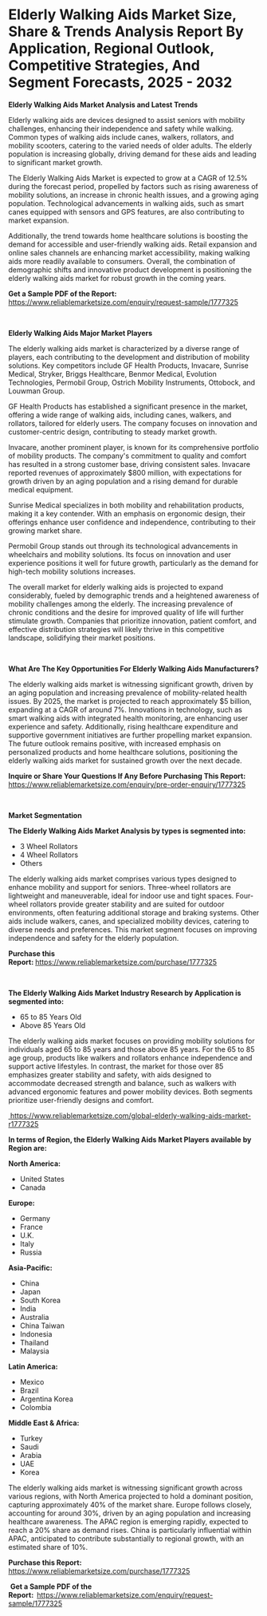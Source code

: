 <p><h1>Elderly Walking Aids Market Size, Share & Trends Analysis Report By Application, Regional Outlook, Competitive Strategies, And Segment Forecasts, 2025 - 2032</h1></p><p><strong>Elderly Walking Aids Market Analysis and Latest Trends</strong></p>
<p><p>Elderly walking aids are devices designed to assist seniors with mobility challenges, enhancing their independence and safety while walking. Common types of walking aids include canes, walkers, rollators, and mobility scooters, catering to the varied needs of older adults. The elderly population is increasing globally, driving demand for these aids and leading to significant market growth.</p><p>The Elderly Walking Aids Market is expected to grow at a CAGR of 12.5% during the forecast period, propelled by factors such as rising awareness of mobility solutions, an increase in chronic health issues, and a growing aging population. Technological advancements in walking aids, such as smart canes equipped with sensors and GPS features, are also contributing to market expansion. </p><p>Additionally, the trend towards home healthcare solutions is boosting the demand for accessible and user-friendly walking aids. Retail expansion and online sales channels are enhancing market accessibility, making walking aids more readily available to consumers. Overall, the combination of demographic shifts and innovative product development is positioning the elderly walking aids market for robust growth in the coming years.</p></p>
<p><strong>Get a Sample PDF of the Report:&nbsp;</strong> <a href="https://www.reliablemarketsize.com/enquiry/request-sample/1777325?utm_campaign=3544&utm_medium=2&utm_source=Github&utm_content=ia&utm_term=13042025&utm_id=elderly-walking-aids">https://www.reliablemarketsize.com/enquiry/request-sample/1777325</a></p>
<p>&nbsp;</p>
<p><strong>Elderly Walking Aids Major Market Players</strong></p>
<p><p>The elderly walking aids market is characterized by a diverse range of players, each contributing to the development and distribution of mobility solutions. Key competitors include GF Health Products, Invacare, Sunrise Medical, Stryker, Briggs Healthcare, Benmor Medical, Evolution Technologies, Permobil Group, Ostrich Mobility Instruments, Ottobock, and Louwman Group.</p><p>GF Health Products has established a significant presence in the market, offering a wide range of walking aids, including canes, walkers, and rollators, tailored for elderly users. The company focuses on innovation and customer-centric design, contributing to steady market growth.</p><p>Invacare, another prominent player, is known for its comprehensive portfolio of mobility products. The company's commitment to quality and comfort has resulted in a strong customer base, driving consistent sales. Invacare reported revenues of approximately $800 million, with expectations for growth driven by an aging population and a rising demand for durable medical equipment.</p><p>Sunrise Medical specializes in both mobility and rehabilitation products, making it a key contender. With an emphasis on ergonomic design, their offerings enhance user confidence and independence, contributing to their growing market share.</p><p>Permobil Group stands out through its technological advancements in wheelchairs and mobility solutions. Its focus on innovation and user experience positions it well for future growth, particularly as the demand for high-tech mobility solutions increases.</p><p>The overall market for elderly walking aids is projected to expand considerably, fueled by demographic trends and a heightened awareness of mobility challenges among the elderly. The increasing prevalence of chronic conditions and the desire for improved quality of life will further stimulate growth. Companies that prioritize innovation, patient comfort, and effective distribution strategies will likely thrive in this competitive landscape, solidifying their market positions.</p></p>
<p>&nbsp;</p>
<p><strong>What Are The Key Opportunities For Elderly Walking Aids Manufacturers?</strong></p>
<p><p>The elderly walking aids market is witnessing significant growth, driven by an aging population and increasing prevalence of mobility-related health issues. By 2025, the market is projected to reach approximately $5 billion, expanding at a CAGR of around 7%. Innovations in technology, such as smart walking aids with integrated health monitoring, are enhancing user experience and safety. Additionally, rising healthcare expenditure and supportive government initiatives are further propelling market expansion. The future outlook remains positive, with increased emphasis on personalized products and home healthcare solutions, positioning the elderly walking aids market for sustained growth over the next decade.</p></p>
<p><strong>Inquire or Share Your Questions If Any Before Purchasing This Report:</strong> <a href="https://www.reliablemarketsize.com/enquiry/pre-order-enquiry/1777325?utm_campaign=3544&utm_medium=2&utm_source=Github&utm_content=ia&utm_term=13042025&utm_id=elderly-walking-aids">https://www.reliablemarketsize.com/enquiry/pre-order-enquiry/1777325</a></p>
<p>&nbsp;</p>
<p><strong>Market Segmentation</strong></p>
<p><strong>The Elderly Walking Aids Market Analysis by types is segmented into:</strong></p>
<p><ul><li>3 Wheel Rollators</li><li>4 Wheel Rollators</li><li>Others</li></ul></p>
<p><p>The elderly walking aids market comprises various types designed to enhance mobility and support for seniors. Three-wheel rollators are lightweight and maneuverable, ideal for indoor use and tight spaces. Four-wheel rollators provide greater stability and are suited for outdoor environments, often featuring additional storage and braking systems. Other aids include walkers, canes, and specialized mobility devices, catering to diverse needs and preferences. This market segment focuses on improving independence and safety for the elderly population.</p></p>
<p><strong>Purchase this Report:&nbsp;</strong><a href="https://www.reliablemarketsize.com/purchase/1777325?utm_campaign=3544&utm_medium=2&utm_source=Github&utm_content=ia&utm_term=13042025&utm_id=elderly-walking-aids">https://www.reliablemarketsize.com/purchase/1777325</a></p>
<p>&nbsp;</p>
<p><strong>The Elderly Walking Aids Market Industry Research by Application is segmented into:</strong></p>
<p><ul><li>65 to 85 Years Old</li><li>Above 85 Years Old</li></ul></p>
<p><p>The elderly walking aids market focuses on providing mobility solutions for individuals aged 65 to 85 years and those above 85 years. For the 65 to 85 age group, products like walkers and rollators enhance independence and support active lifestyles. In contrast, the market for those over 85 emphasizes greater stability and safety, with aids designed to accommodate decreased strength and balance, such as walkers with advanced ergonomic features and power mobility devices. Both segments prioritize user-friendly designs and comfort.</p></p>
<p><a href="https://www.reliablemarketsize.com/global-elderly-walking-aids-market-r1777325?utm_campaign=3544&utm_medium=2&utm_source=Github&utm_content=ia&utm_term=13042025&utm_id=elderly-walking-aids">&nbsp;https://www.reliablemarketsize.com/global-elderly-walking-aids-market-r1777325</a></p>
<p><strong>In terms of Region, the Elderly Walking Aids Market Players available by Region are:</strong></p>
<p>
    <p> <strong> North America: </strong>
        <ul>
            <li>United States</li>
            <li>Canada</li>
        </ul>
        </p> 
    <p> <strong> Europe: </strong>
        <ul>
            <li>Germany</li>
            <li>France</li>
            <li>U.K.</li>
            <li>Italy</li>
            <li>Russia</li>
        </ul>
        </p> 
    <p> <strong> Asia-Pacific: </strong>
        <ul>
            <li>China</li>
            <li>Japan</li>
            <li>South Korea</li>
            <li>India</li>
            <li>Australia</li>
            <li>China Taiwan</li>
            <li>Indonesia</li>
            <li>Thailand</li>
            <li>Malaysia</li>
        </ul>
        </p> 
    <p> <strong> Latin America: </strong>
        <ul>
            <li>Mexico</li>
            <li>Brazil</li>
            <li>Argentina Korea</li>
            <li>Colombia</li>
        </ul>
        </p> 
    <p> <strong> Middle East & Africa: </strong>
        <ul>
            <li>Turkey</li>
            <li>Saudi</li>
            <li>Arabia</li>
            <li>UAE</li>
            <li>Korea</li>
        </ul>
    </p>
    </p>
<p><p>The elderly walking aids market is witnessing significant growth across various regions, with North America projected to hold a dominant position, capturing approximately 40% of the market share. Europe follows closely, accounting for around 30%, driven by an aging population and increasing healthcare awareness. The APAC region is emerging rapidly, expected to reach a 20% share as demand rises. China is particularly influential within APAC, anticipated to contribute substantially to regional growth, with an estimated share of 10%.</p></p>
<p><strong>Purchase this Report: </strong><a href="https://www.reliablemarketsize.com/purchase/1777325?utm_campaign=3544&utm_medium=2&utm_source=Github&utm_content=ia&utm_term=13042025&utm_id=elderly-walking-aids">https://www.reliablemarketsize.com/purchase/1777325</a></p>
<p>&nbsp;<strong>Get a Sample PDF of the Report:&nbsp;&nbsp;</strong><a href="https://www.reliablemarketsize.com/enquiry/request-sample/1777325?utm_campaign=3544&utm_medium=2&utm_source=Github&utm_content=ia&utm_term=13042025&utm_id=elderly-walking-aids">https://www.reliablemarketsize.com/enquiry/request-sample/1777325</a></p>
<p><strong></strong></p>
<p><p></p><p></p><p></p></p>